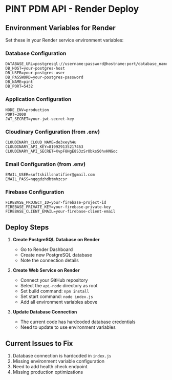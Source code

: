 # PINT PDM API - Render Deploy

## Environment Variables for Render

Set these in your Render service environment variables:

### Database Configuration
```
DATABASE_URL=postgresql://username:password@hostname:port/database_name
DB_HOST=your-postgres-host
DB_USER=your-postgres-user
DB_PASSWORD=your-postgres-password
DB_NAME=pint
DB_PORT=5432
```

### Application Configuration
```
NODE_ENV=production
PORT=3000
JWT_SECRET=your-jwt-secret-key
```

### Cloudinary Configuration (from .env)
```
CLOUDINARY_CLOUD_NAME=de3xeyh4u
CLOUDINARY_API_KEY=819929135217463
CLOUDINARY_API_SECRET=XvpF8HgE8S3zSrObksS0hvHNGoc
```

### Email Configuration (from .env)
```
EMAIL_USER=softskillsnotifier@gmail.com
EMAIL_PASS=nqqgdzhdbtmhzcsr
```

### Firebase Configuration
```
FIREBASE_PROJECT_ID=your-firebase-project-id
FIREBASE_PRIVATE_KEY=your-firebase-private-key
FIREBASE_CLIENT_EMAIL=your-firebase-client-email
```

## Deploy Steps

1. **Create PostgreSQL Database on Render**
   - Go to Render Dashboard
   - Create new PostgreSQL database
   - Note the connection details

2. **Create Web Service on Render**
   - Connect your GitHub repository
   - Select the `api-node` directory as root
   - Set build command: `npm install`
   - Set start command: `node index.js`
   - Add all environment variables above

3. **Update Database Connection**
   - The current code has hardcoded database credentials
   - Need to update to use environment variables

## Current Issues to Fix

1. Database connection is hardcoded in `index.js`
2. Missing environment variable configuration
3. Need to add health check endpoint
4. Missing production optimizations
